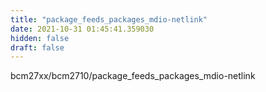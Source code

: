 ```yaml
---
title: "package_feeds_packages_mdio-netlink"
date: 2021-10-31 01:45:41.359030
hidden: false
draft: false
---
```


bcm27xx/bcm2710/package_feeds_packages_mdio-netlink

